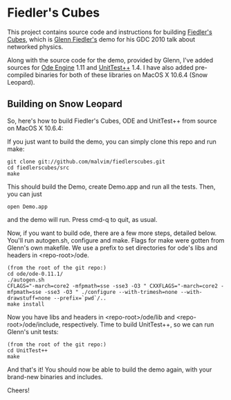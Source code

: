 Fiedler's Cubes
===============

This project contains source code and instructions for building [Fiedler's Cubes](http://gafferongames.com/2010/03/11/gdc-2010-networked-physics-slides-demo/),
which is [Glenn Fiedler's](http://gafferongames.com/) demo for his GDC 2010 talk about networked physics.

Along with the source code for the demo, provided by Glenn, I've added sources for [Ode Engine](http://www.ode.org/) 1.11
and [UnitTest++](http://unittest-cpp.sourceforge.net/) 1.4. I have also added pre-compiled binaries for both of these libraries
on MacOS X 10.6.4 (Snow Leopard).

Building on Snow Leopard
------------------------

So, here's how to build Fiedler's Cubes, ODE and UnitTest++ from source on MacOS X 10.6.4:

If you just want to build the demo, you can simply clone this repo and run make:

	git clone git://github.com/malvim/fiedlerscubes.git
	cd fiedlerscubes/src
	make

This should build the Demo, create Demo.app and run all the tests. Then, you can just

	open Demo.app

and the demo will run. Press cmd-q to quit, as usual.

Now, if you want to build ode, there are a few more steps, detailed below. You'll run autogen.sh, configure and make.
Flags for make were gotten from Glenn's own makefile. We use a prefix to set directories for ode's libs and headers in 
&lt;repo-root&gt;/ode.

	(from the root of the git repo:)
	cd ode/ode-0.11.1/
	./autogen.sh
	CFLAGS="-march=core2 -mfpmath=sse -sse3 -O3 " CXXFLAGS="-march=core2 -mfpmath=sse -sse3 -O3 " ./configure --with-trimesh=none --with-drawstuff=none --prefix=`pwd`/..
	make install

Now you have libs and headers in &lt;repo-root&gt;/ode/lib and &lt;repo-root&gt;/ode/include, respectively. Time to build
UnitTest++, so we can run Glenn's unit tests:

	(from the root of the git repo:)
	cd UnitTest++
	make

And that's it! You should now be able to build the demo again, with your brand-new binaries and includes.

Cheers!
